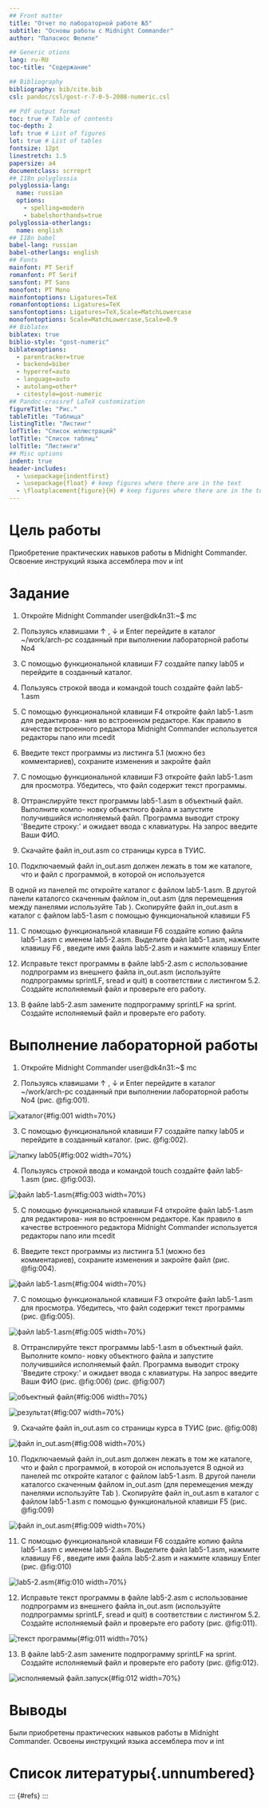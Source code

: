 ```yaml
---
## Front matter
title: "Отчет по лабораторной работе №5"
subtitle: "Основы работы с Midnight Commander"
author: "Паласиос Фелипе"

## Generic otions
lang: ru-RU
toc-title: "Содержание"

## Bibliography
bibliography: bib/cite.bib
csl: pandoc/csl/gost-r-7-0-5-2008-numeric.csl

## Pdf output format
toc: true # Table of contents
toc-depth: 2
lof: true # List of figures
lot: true # List of tables
fontsize: 12pt
linestretch: 1.5
papersize: a4
documentclass: scrreprt
## I18n polyglossia
polyglossia-lang:
  name: russian
  options:
	- spelling=modern
	- babelshorthands=true
polyglossia-otherlangs:
  name: english
## I18n babel
babel-lang: russian
babel-otherlangs: english
## Fonts
mainfont: PT Serif
romanfont: PT Serif
sansfont: PT Sans
monofont: PT Mono
mainfontoptions: Ligatures=TeX
romanfontoptions: Ligatures=TeX
sansfontoptions: Ligatures=TeX,Scale=MatchLowercase
monofontoptions: Scale=MatchLowercase,Scale=0.9
## Biblatex
biblatex: true
biblio-style: "gost-numeric"
biblatexoptions:
  - parentracker=true
  - backend=biber
  - hyperref=auto
  - language=auto
  - autolang=other*
  - citestyle=gost-numeric
## Pandoc-crossref LaTeX customization
figureTitle: "Рис."
tableTitle: "Таблица"
listingTitle: "Листинг"
lofTitle: "Список иллюстраций"
lotTitle: "Список таблиц"
lolTitle: "Листинги"
## Misc options
indent: true
header-includes:
  - \usepackage{indentfirst}
  - \usepackage{float} # keep figures where there are in the text
  - \floatplacement{figure}{H} # keep figures where there are in the text
---
```


# Цель работы

Приобретение практических навыков работы в Midnight Commander. Освоение инструкций языка ассемблера mov и int

# Задание

1. Откройте Midnight Commander user@dk4n31:~$ mc

2. Пользуясь клавишами ↑ , ↓ и Enter перейдите в каталог ~/work/arch-pc созданный при выполнении лабораторной работы No4 

3. С помощью функциональной клавиши F7 создайте папку lab05 и перейдите
в созданный каталог.

4. Пользуясь строкой ввода и командой touch создайте файл lab5-1.asm 

5. С помощью функциональной клавиши F4 откройте файл lab5-1.asm для редактирова-
ния во встроенном редакторе. Как правило в качестве встроенного редактора Midnight Commander используется редакторы nano или mcedit

6. Введите текст программы из листинга 5.1 (можно без комментариев), сохраните изменения и закройте файл

7. С помощью функциональной клавиши F3 откройте файл lab5-1.asm для просмотра.
Убедитесь, что файл содержит текст программы.

8. Оттранслируйте текст программы lab5-1.asm в объектный файл. Выполните компо-
новку объектного файла и запустите получившийся исполняемый файл. Программа
выводит строку 'Введите строку:' и ожидает ввода с клавиатуры. На запрос введите
Ваши ФИО.

9. Скачайте файл in_out.asm со страницы курса в ТУИС.

10. Подключаемый файл in_out.asm должен лежать в том же каталоге, что и файл с программой, в которой он используется

В одной из панелей mc откройте каталог с файлом lab5-1.asm. В другой панели каталогсо скаченным файлом in_out.asm (для перемещения между панелями используйте Tab ). Скопируйте файл in_out.asm в каталог с файлом lab5-1.asm с помощью функциональной клавиши F5 
  
11. С помощью функциональной клавиши F6 создайте копию файла lab5-1.asm с именем
lab5-2.asm. Выделите файл lab5-1.asm, нажмите клавишу F6 , введите имя файла
lab5-2.asm и нажмите клавишу Enter

12. Исправьте текст программы в файле lab5-2.asm с использование подпрограмм из
внешнего файла in_out.asm (используйте подпрограммы sprintLF, sread и quit) в
соответствии с листингом 5.2. Создайте исполняемый файл и проверьте его работу.

13. В файле lab5-2.asm замените подпрограмму sprintLF на sprint. Создайте исполняемый файл и проверьте его работу. 


# Выполнение лабораторной работы

1. Откройте Midnight Commander user@dk4n31:~$ mc

2. Пользуясь клавишами ↑ , ↓ и Enter перейдите в каталог ~/work/arch-pc созданный при выполнении лабораторной работы No4 (рис. @fig:001).

![каталог](image/1.jpg){#fig:001 width=70%}

3. С помощью функциональной клавиши F7 создайте папку lab05 и перейдите
в созданный каталог. (рис. @fig:002).

![папку lab05](image/1.1.jpg){#fig:002 width=70%}

4. Пользуясь строкой ввода и командой touch создайте файл lab5-1.asm (рис. @fig:003).

![файл lab5-1.asm](image/2.jpg){#fig:003 width=70%}

5. С помощью функциональной клавиши F4 откройте файл lab5-1.asm для редактирова-
ния во встроенном редакторе. Как правило в качестве встроенного редактора Midnight Commander используется редакторы nano или mcedit 

6. Введите текст программы из листинга 5.1 (можно без комментариев), сохраните изменения и закройте файл (рис. @fig:004).

![файл lab5-1.asm](image/3.jpg){#fig:004 width=70%}

7. С помощью функциональной клавиши F3 откройте файл lab5-1.asm для просмотра.
Убедитесь, что файл содержит текст программы (рис. @fig:005).

![файл lab5-1.asm](image/3.jpg){#fig:005 width=70%}

8. Оттранслируйте текст программы lab5-1.asm в объектный файл. Выполните компо-
новку объектного файла и запустите получившийся исполняемый файл. Программа
выводит строку 'Введите строку:' и ожидает ввода с клавиатуры. На запрос введите
Ваши ФИО (рис. @fig:006) (рис. @fig:007)

![объектный файл](image/8.1.jpg){#fig:006 width=70%}

![результат](image/8.4.jpg){#fig:007 width=70%}

9. Скачайте файл in_out.asm со страницы курса в ТУИС (рис. @fig:008)

![файл in_out.asm ](image/10.jpg){#fig:008 width=70%}

10. Подключаемый файл in_out.asm должен лежать в том же каталоге, что и файл с программой, в которой он используется 
В одной из панелей mc откройте каталог с файлом lab5-1.asm. В другой панели каталогсо скаченным файлом in_out.asm (для перемещения между панелями используйте Tab ). Скопируйте файл in_out.asm в каталог с файлом lab5-1.asm с помощью функциональной клавиши F5 (рис. @fig:009)

![файл in_out.asm ](image/10.jpg){#fig:009 width=70%}
  
11. С помощью функциональной клавиши F6 создайте копию файла lab5-1.asm с именем
lab5-2.asm. Выделите файл lab5-1.asm, нажмите клавишу F6 , введите имя файла
lab5-2.asm и нажмите клавишу Enter (рис. @fig:010)

![lab5-2.asm](image/11.jpg){#fig:010 width=70%}

12. Исправьте текст программы в файле lab5-2.asm с использование подпрограмм из
внешнего файла in_out.asm (используйте подпрограммы sprintLF, sread и quit) в
соответствии с листингом 5.2. Создайте исполняемый файл и проверьте его работу (рис. @fig:011).
 
![текст программы](image/12.jpg){#fig:011 width=70%}
 
13. В файле lab5-2.asm замените подпрограмму sprintLF на sprint. Создайте исполняемый файл и проверьте его работу (рис. @fig:012).

![исполняемый файл.запуск](image/13.jpg){#fig:012 width=70%}

# Выводы

Были приобретены практических навыков работы в Midnight Commander. Освоены инструкций языка ассемблера mov и int

# Список литературы{.unnumbered}

::: {#refs}
:::
